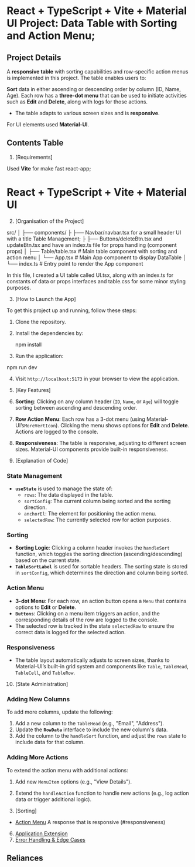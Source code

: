 # React + TypeScript + Vite + Material UI Project: Data Table with Sorting and Action Menu;

## Project Details

A **responsive table** with sorting capabilities and row-specific action menus is implemented in this project. The table enables users to:

**Sort** data in either ascending or descending order by column (ID, Name, Age).
Each row has a **three-dot menu** that can be used to initiate activities such as **Edit** and **Delete**, along with logs for those actions.

- The table adapts to various screen sizes and is **responsive**.

For UI elements used **Material-UI**.

## Contents Table

1. [Requirements]

Used **Vite** for make fast react-app;

# React + TypeScript + Vite + Material UI

2. [Organisation of the Project]

src/
│
├── components/
├ ├── Navbar/navbar.tsx for a small header UI with a title Table Management;
├ ├── Buttons/deleteBtn.tsx and updateBtn.tsx and have an index.ts file for props handling (component props)
│ ├── Table/table.tsx # Main table component with sorting and action menu
│ └── App.tsx # Main App component to display DataTable
│
└── index.ts # Entry point to render the App component

In this file, I created a UI table called UI.tsx, along with an index.ts for constants of data or props interfaces and table.css for some minor styling purposes.

3. [How to Launch the App]

To get this project up and running, follow these steps:

1. Clone the repository.

2. Install the dependencies by:

   npm install

3. Run the application:

npm run dev

4. Visit `http://localhost:5173` in your browser to view the application.

5. [Key Features]

6. **Sorting**: Clicking on any column header (`ID`, `Name`, or `Age`) will toggle sorting between ascending and descending order.
7. **Row Action Menu**: Each row has a 3-dot menu (using Material-UI’s`MoreVertIcon`). Clicking the menu shows options for **Edit** and **Delete**. Actions are logged to the console.

8. **Responsiveness**: The table is responsive, adjusting to different screen sizes. Material-UI components provide built-in responsiveness.

9. [Explanation of Code]

### State Management

- **`useState`** is used to manage the state of:
  - `rows`: The data displayed in the table.
  - `sortConfig`: The current column being sorted and the sorting direction.
  - `anchorEl`: The element for positioning the action menu.
  - `selectedRow`: The currently selected row for action purposes.

### Sorting

- **Sorting Logic**: Clicking a column header invokes the `handleSort` function, which toggles the sorting direction (ascending/descending) based on the current state.
- **`TableSortLabel`** is used for sortable headers. The sorting state is stored in `sortConfig`, which determines the direction and column being sorted.

### Action Menu

- **3-dot Menu**: For each row, an action button opens a `Menu` that contains options to **Edit** or **Delete**.
- **`Buttons`**: Clicking on a menu item triggers an action, and the corresponding details of the row are logged to the console.
- The selected row is tracked in the state `selectedRow` to ensure the correct data is logged for the selected action.

### Responsiveness

- The table layout automatically adjusts to screen sizes, thanks to Material-UI’s built-in grid system and components like `Table`, `TableHead`, `TableCell`, and `TableRow`.

10. [State Administration]

### Adding New Columns

To add more columns, update the following:

1. Add a new column to the `TableHead` (e.g., "Email", "Address").
2. Update the **`RowData`** interface to include the new column's data.
3. Add the column to the `handleSort` function, and adjust the `rows` state to include data for that column.

### Adding More Actions

To extend the action menu with additional actions:

1. Add new `MenuItem` options (e.g., "View Details").
2. Extend the `handleAction` function to handle new actions (e.g., log action data or trigger additional logic).

11. [Sorting]

- [Action Menu](#action-menu)
  A response that is responsive (#responsiveness)

6. [Application Extension](#extending-the-app)
7. [Error Handling & Edge Cases](#error-handling--edge-cases)

## Reliances
